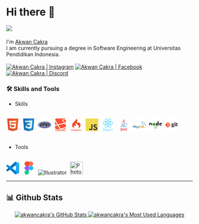 # Hi there 👋
<img src="https://komarev.com/ghpvc/?username=akwancakra&color=blueviolet"><br><br>
I'm <a target="_blank" href="https://www.instagram.com/wan.ckre">Akwan Cakra</a><br>
I am currently pursuing a degree in Software Engineering at Universitas Pendidikan Indonesia.
<br><br>
<a target="_blank" href="https://instagram.com/akwancakra"><img src="https://github.com/gauravghongde/social-icons/blob/master/SVG/Color/Instagram.svg" alt="Akwan Cakra | Instagram" width="35px"/></a>
<a href="https://facebook.com/akwancakra666"><img src="https://github.com/gauravghongde/social-icons/blob/master/SVG/Color/Facebook.svg" alt="Akwan Cakra | Facebook" width="35px"/></a>
<a href="https://discord.gg/UUE2qPJcbT" target="_blank"><img src="https://github.com/gauravghongde/social-icons/blob/master/SVG/Color/Discord.svg" alt="Akwan Cakra | Discord" width="35px"/></a>
<br>
### 🛠 Skills and Tools
- Skills
<br><br>
<div>
  <img src="https://github.com/devicons/devicon/blob/master/icons/html5/html5-original.svg" alt="HTML" width="35" height="35"/>&nbsp;
  <img src="https://github.com/devicons/devicon/blob/master/icons/css3/css3-original.svg"  title="CSS3" alt="CSS" width="35" height="35"/>&nbsp;
  <img src="https://github.com/devicons/devicon/blob/master/icons/php/php-original.svg"  title="PHP" alt="PHP" width="35" height="35"/>&nbsp;
  <img src="https://github.com/devicons/devicon/blob/master/icons/laravel/laravel-plain-wordmark.svg"  title="Laravel" alt="Laravel" width="35" height="35"/>&nbsp;
  <img src="https://github.com/devicons/devicon/blob/master/icons/codeigniter/codeigniter-plain-wordmark.svg"  title="Codeigniter4" alt="Codeigniter4" width="35" height="35"/>&nbsp;
  <img src="https://github.com/devicons/devicon/blob/master/icons/javascript/javascript-original.svg" title="JavaScript" alt="JavaScript" width="35" height="35"/>&nbsp;
  <img src="https://github.com/devicons/devicon/blob/master/icons/react/react-original-wordmark.svg" title="React" alt="React" width="35" height="35"/>&nbsp;
  <img src="https://github.com/devicons/devicon/blob/master/icons/java/java-original-wordmark.svg" title="Java" alt="Java" width="35" height="35"/>&nbsp;
  <img src="https://github.com/devicons/devicon/blob/master/icons/mysql/mysql-original-wordmark.svg" title="MySQL"  alt="MySQL" width="35" height="35"/>&nbsp;
  <img src="https://github.com/devicons/devicon/blob/master/icons/nodejs/nodejs-original-wordmark.svg" title="NodeJS" alt="NodeJS" width="35" height="35"/>&nbsp;
  <img src="https://github.com/devicons/devicon/blob/master/icons/git/git-original-wordmark.svg" title="Git" alt="Git" width="35" height="35"/>
</div>
<br>

- Tools
<br><br>
<div>
  <img src="https://github.com/devicons/devicon/blob/master/icons/vscode/vscode-original.svg" title="Visual Studio Code" alt="Visual Studio Code" width="35" height="35"/>&nbsp;
  <img src="https://github.com/devicons/devicon/blob/master/icons/figma/figma-original.svg" title="Figmra" alt="Figma" width="35" height="35"/>&nbsp;
  <img src="https://github.com/gauravghongde/social-icons/blob/master/SVG/Color/AdobeIllustrator.svg" title="Illustrator" alt="Illustrator" width="35" height="35"/>&nbsp;
  <img src="https://github.com/gauravghongde/social-icons/blob/master/SVG/Color/AdobePhotoshop.svg" title="Photoshop" **alt="Photoshop" width="35" height="35"/>
</div>

---
## 📊 Github Stats

<div align="center">
  <a href="https://github.com/akwancakra">
    <img src="https://github-readme-stats.vercel.app/api?username=akwancakra&theme=dark&show_icons=true&hide_border=true&count_private=true&title_color=ffcc00&icon_color=79ff97&text_color=c9d1d9&bg_color=0d1117" width="49%" alt="akwancakra's GitHub Stats" />
  </a>
  <a href="https://github.com/akwancakra">
    <img src="https://github-readme-stats.vercel.app/api/top-langs/?username=akwancakra&theme=dark&show_icons=true&hide_border=true&layout=compact&title_color=ffcc00&text_color=c9d1d9&bg_color=0d1117" width="49%" alt="akwancakra's Most Used Languages" />
  </a>
</div>


